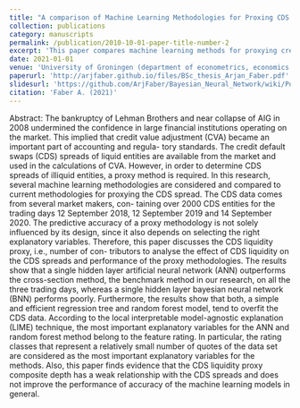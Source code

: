 ```yaml
---
title: "A comparison of Machine Learning Methodologies for Proxing CDS Spreads"
collection: publications
category: manuscripts
permalink: /publication/2010-10-01-paper-title-number-2
excerpt: 'This paper compares machine learning methods for proxying credit spreads.'
date: 2021-01-01
venue: 'University of Groningen (department of econometrics, economics and finance)'
paperurl: 'http://arjfaber.github.io/files/BSc_thesis_Arjan_Faber.pdf'
slidesurl: 'https://github.com/ArjFaber/Bayesian_Neural_Network/wiki/Post-%5BUpdated-10-November-2024%5D-A-hard-coded-BNN-solution-implemented-for-a-Seattle-weather-dataset'
citation: 'Faber A. (2021)'
---
```


Abstract: The bankruptcy of Lehman Brothers and near collapse of AIG in 2008 undermined the confidence in large financial institutions operating on the market. This implied that credit value adjustment (CVA) became an important part of accounting and regula- tory standards. The credit default swaps (CDS) spreads of liquid entities are available from the market and used in the calculations of CVA. However, in order to determine CDS spreads of illiquid entities, a proxy method is required. In this research, several machine learning methodologies are considered and compared to current methodologies for proxying the CDS spread. The CDS data comes from several market makers, con- taining over 2000 CDS entities for the trading days 12 September 2018, 12 September 2019 and 14 September 2020. The predictive accuracy of a proxy methodology is not solely influenced by its design, since it also depends on selecting the right explanatory variables. Therefore, this paper discusses the CDS liquidity proxy, i.e., number of con- tributors to analyse the effect of CDS liquidity on the CDS spreads and performance of the proxy methodologies. The results show that a single hidden layer artificial neural network (ANN) outperforms the cross-section method, the benchmark method in our research, on all the three trading days, whereas a single hidden layer bayesian neural network (BNN) performs poorly. Furthermore, the results show that both, a simple and efficient regression tree and random forest model, tend to overfit the CDS data. According to the local interpretable model-agnostic explanation (LIME) technique, the most important explanatory variables for the ANN and random forest method belong to the feature rating. In particular, the rating classes that represent a relatively small number of quotes of the data set are considered as the most important explanatory variables for the methods. Also, this paper finds evidence that the CDS liquidity proxy composite depth has a weak relationship with the CDS spreads and does not improve the performance of accuracy of the machine learning models in general.
